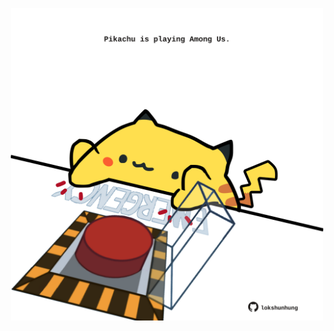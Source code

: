 <!-- built at 30/05/2023, 18:00:57 UTC -->
<p align="center">
  <img width="500" height="500" src="./ReadmeImage.svg">
</p>

